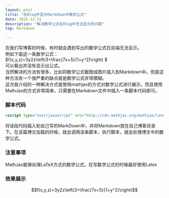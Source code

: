```yaml
---
layout: post
title: "在Blog中显示Markdown中数学公式"
date: 2016-12-31 
description: "解决数学公式在Blog中无法显示的问题"
tag: Markdown  

---
```

<script type="text/javascript" src="http://cdn.mathjax.org/mathjax/latest/MathJax.js?config=default"></script>


在我们写博客的时候，有时就会遇到写出的数学公式在前端无法显示。    
例如下面这一条数学公式：   
$f(x,y,z)=3y2z\left(3+\frac{7x+5}{1+y^2}\right) $  
可以看出并没有显示出公式。  
当然解决的方法有很多，比如将数学公式截图成图片插入到Markdown中。但是这种方法有一个很严重的缺点就是数学公式非常模糊。   
这次我介绍的一种解决方式是使用mathjax的方式对数学公式进行展示。而且使用MathJax的方式非常简单，只需要在Markdown文件中插入一条脚本代码即可。  
### 脚本代码

```html
<script type="text/javascript" src="http://cdn.mathjax.org/mathjax/latest/MathJax.js?config=default"></script>
```


将该段代码插入到自己写的MarkDown中，并将Markdown放在自己博客目录下。在该篇博文加载的时候，就会调用该条脚本，执行脚本，就会处理博文中的数学公式。   
### 注意事项

MathJax能够处理LaTeX方式的数学公式，在写数学公式的时候最好使用Latex   

### 效果展示

<center> $$f(x,y,z)=3y2z\left(3+\frac{7x+5}{1+y^2}\right)$$  </center>


